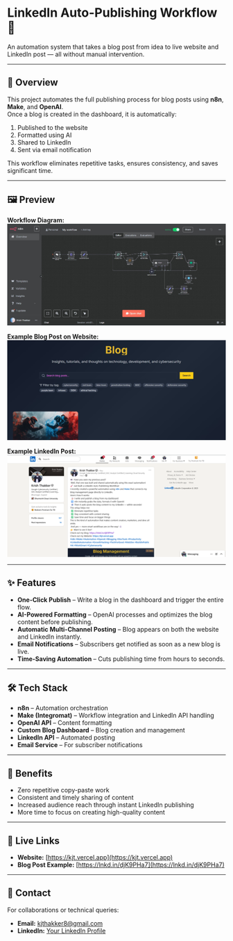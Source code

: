 # LinkedIn Auto-Publishing Workflow 🚀

An automation system that takes a blog post from idea to live website and LinkedIn post — all without manual intervention.

---

## 📌 Overview
This project automates the full publishing process for blog posts using **n8n**, **Make**, and **OpenAI**.  
Once a blog is created in the dashboard, it is automatically:
1. Published to the website
2. Formatted using AI
3. Shared to LinkedIn
4. Sent via email notification

This workflow eliminates repetitive tasks, ensures consistency, and saves significant time.

---

## 🖼 Preview
**Workflow Diagram:**  
![Workflow Diagram](images/workflow-diagram.png)

**Example Blog Post on Website:**  
![Blog Screenshot](images/blog-screenshot.png)

**Example LinkedIn Post:**  
![LinkedIn Screenshot](images/linkedin-screenshot.png)

---

## ✨ Features
- **One-Click Publish** – Write a blog in the dashboard and trigger the entire flow.
- **AI-Powered Formatting** – OpenAI processes and optimizes the blog content before publishing.
- **Automatic Multi-Channel Posting** – Blog appears on both the website and LinkedIn instantly.
- **Email Notifications** – Subscribers get notified as soon as a new blog is live.
- **Time-Saving Automation** – Cuts publishing time from hours to seconds.

---

## 🛠 Tech Stack
- **n8n** – Automation orchestration  
- **Make (Integromat)** – Workflow integration and LinkedIn API handling  
- **OpenAI API** – Content formatting  
- **Custom Blog Dashboard** – Blog creation and management  
- **LinkedIn API** – Automated posting  
- **Email Service** – For subscriber notifications  

---

## 🚀 Benefits
- Zero repetitive copy-paste work  
- Consistent and timely sharing of content  
- Increased audience reach through instant LinkedIn publishing  
- More time to focus on creating high-quality content  

---

## 🔗 Live Links
- **Website:** [https://kjt.vercel.app](https://kjt.vercel.app)  
- **Blog Post Example:** [https://lnkd.in/djK9PHa7](https://lnkd.in/djK9PHa7)  

---

## 📧 Contact
For collaborations or technical queries:  
- **Email:** kjthakker8@gmail.com
- **LinkedIn:** [Your LinkedIn Profile](https://linkedin.com/in/krishthakker08)
